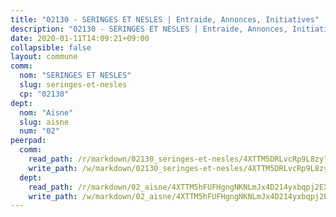 ```yaml
---
title: "02130 - SERINGES ET NESLES | Entraide, Annonces, Initiatives"
description: "02130 - SERINGES ET NESLES | Entraide, Annonces, Initiatives"
date: 2020-01-11T14:09:21+09:00
collapsible: false
layout: commune
comm:
  nom: "SERINGES ET NESLES"
  slug: seringes-et-nesles
  cp: "02130"
dept:
  nom: "Aisne"
  slug: aisne
  num: "02"
peerpad:
  comm:
    read_path: /r/markdown/02130_seringes-et-nesles/4XTTM5DRLvcRp9L8zyT6As6SdveWu3WU9RK2RZAsCSUov19Ce
    write_path: /w/markdown/02130_seringes-et-nesles/4XTTM5DRLvcRp9L8zyT6As6SdveWu3WU9RK2RZAsCSUov19Ce-K3TgUdBQSSrEe7x3BH1AqEAtjC2RWwqrC7aNmsNtxWpdRS61tHAy7YgeXPmA6o6D4S2yRXzwEezwxXZk7oPV6wrASBpzZucm1qEv4frS6TNKZ1Pm4RgcKign3J3pUqWjdtmbd2kr
  dept:
    read_path: /r/markdown/02_aisne/4XTTM5hFUFHgngNKNLmJx4D214yxbqpj2EXK5CBjZ5LZF3zAf
    write_path: /w/markdown/02_aisne/4XTTM5hFUFHgngNKNLmJx4D214yxbqpj2EXK5CBjZ5LZF3zAf-K3TgUfAP6D753WPagZBnpcFgyCUpnZXNhrQsKU6J8qon6wxmFCHD5kB3GMzCYyJmAGHN58p9qgKDhnEgSAuHEK3wjVXSJoUkHyn6Vb7T2aNZ2y6ez5BMkQCEQxoUkfyK9J3TXU3M
---
```


